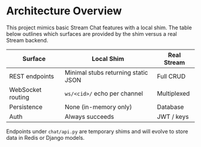 # Architecture Overview

This project mimics basic Stream Chat features with a local shim. The table below outlines which surfaces are provided by the shim versus a real Stream backend.

| Surface            | Local Shim                            | Real Stream |
|--------------------|---------------------------------------|-------------|
| REST endpoints     | Minimal stubs returning static JSON   | Full CRUD   |
| WebSocket routing  | `ws/<cid>/` echo per channel          | Multiplexed |
| Persistence        | None (in-memory only)                 | Database    |
| Auth               | Always succeeds                       | JWT / keys  |

Endpoints under `chat/api.py` are temporary shims and will evolve to store data in Redis or Django models.
